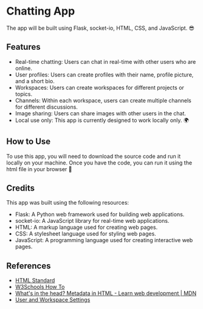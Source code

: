 <body> <h1>Chatting App</h1> <p>The app will be built using Flask, socket-io, HTML, CSS, and JavaScript. 😎</p>
<h2>Features</h2>
<ul>
	<li>Real-time chatting: Users can chat in real-time with other users who are online.</li>
	<li>User profiles: Users can create profiles with their name, profile picture, and a short bio.</li>
	<li>Workspaces: Users can create workspaces for different projects or topics.</li>
	<li>Channels: Within each workspace, users can create multiple channels for different discussions.</li>
	<li>Image sharing: Users can share images with other users in the chat.</li>
	<li>Local use only: This app is currently designed to work locally only. 🌍</li>
</ul>

<h2>How to Use</h2>
<p>To use this app, you will need to download the source code and run it locally on your machine. Once you have the code, you can run it using the html file in your browser 🚀</p>

<h2>Credits</h2>
<p>This app was built using the following resources:</p>
<ul>
	<li>Flask: A Python web framework used for building web applications.</li>
	<li>socket-io: A JavaScript library for real-time web applications.</li>
	<li>HTML: A markup language used for creating web pages.</li>
	<li>CSS: A stylesheet language used for styling web pages.</li>
	<li>JavaScript: A programming language used for creating interactive web pages.</li>
</ul>

<h2>References</h2>
<ul>
	<li><a href="https://html.spec.whatwg.org">HTML Standard</a></li>
	<li><a href="https://www.w3schools.com/howto/">W3Schools How To</a></li>
	<li><a href="https://developer.mozilla.org/en-US/docs/Learn/HTML/Introduction_to_HTML/The_head_metadata_in_HTML">What's in the head? Metadata in HTML - Learn web development | MDN</a></li>
	<li><a href="https://code.visualstudio.com/docs/getstarted/settings">User and Workspace Settings</a></li>
</ul>

